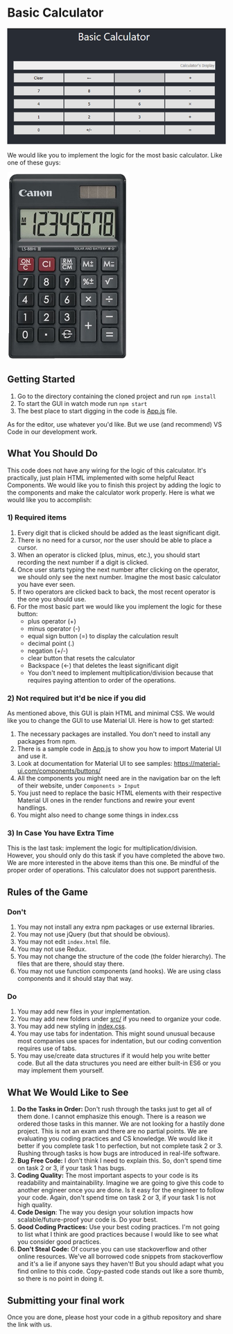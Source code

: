 # Basic Calculator

![Calculator GUI](assets/calc.png)

We would like you to implement the logic for the most basic calculator.
Like one of these guys:

![Real Calculator](assets/real-calc.png)

## Getting Started

1. Go to the directory containing the cloned project and run `npm install`
2. To start the GUI in watch mode run `npm start`
3. The best place to start digging in the code is [App.js](src/App.js) file.

As for the editor, use whatever you'd like. But we use (and recommend) VS Code in our development work.

## What You Should Do
This code does not have any wiring for the logic of this calculator.
It's practically, just plain HTML implemented with some helpful React Components.
We would like you to finish this project by adding the logic to the components and make the calculator work properly. Here is what we would like you to accomplish:

### 1) Required items
1. Every digit that is clicked should be added as the least significant digit.
2. There is no need for a cursor, nor the user should be able to place a cursor.
3. When an operator is clicked (plus, minus, etc.), you should start recording the next number if a digit is clicked.
4. Once user starts typing the next number after clicking on the operator, we should only see the next number. Imagine the most basic calculator you have ever seen.
5. If two operators are clicked back to back, the most recent operator is the one you should use.
6. For the most basic part we would like you implement the logic for these button:
	* plus operator (+)
	* minus operator (-)
	* equal sign button (=) to display the calculation result
	* decimal point (.)
	* negation (+/-)
	* clear button that resets the calculator
	* Backspace (←) that deletes the least significant digit
	* You don't need to implement multiplication/division because that requires paying attention to order of the operations.

### 2) Not required but it'd be nice if you did
As mentioned above, this GUI is plain HTML and minimal CSS. We would like you to change the GUI to use Material UI. Here is how to get started:
1. The necessary packages are installed. You don't need to install any packages from npm.
2. There is a sample code in [App.js](src/App.js#L16) to show you how to import Material UI and use it.
3. Look at documentation for Material UI to see samples: https://material-ui.com/components/buttons/
4. All the components you might need are in the navigation bar on the left of their website, under `Components > Input`
5. You just need to replace the basic HTML elements with their respective Material UI ones in the render functions and rewire your event handlings.
6. You might also need to change some things in index.css

### 3) In Case You have Extra Time

This is the last task: implement the logic for multiplication/division.
However, you should only do this task if you have completed the above two.
We are more interested in the above items than this one.
Be mindful of the proper order of operations. This calculator does not support parenthesis.

## Rules of the Game

### Don't
1. You may not install any extra npm packages or use external libraries.
2. You may not use jQuery (but that should be obvious).
3. You may not edit `index.html` file.
4. You may not use Redux.
5. You may not change the structure of the code (the folder hierarchy). The files that are there, should stay there.
6. You may not use function components (and hooks). We are using class components and it should stay that way.

### Do
1. You may add new files in your implementation.
2. You may add new folders under [src/](src/) if you need to organize your code.
3. You may add new styling in [index.css](src/index.css).
4. You may use tabs for indentation. This might sound unusual because most companies use spaces for indentation, but our coding convention requires use of tabs.
5. You may use/create data structures if it would help you write better code. But all the data structures you need are either built-in ES6 or you may implement them yourself.

## What We Would Like to See

1. **Do the Tasks in Order:** Don't rush through the tasks just to get all of them done. I cannot emphasize this enough. There is a reason we ordered those tasks in this manner. We are not looking for a hastily done project. This is not an exam and there are no partial points. We are evaluating you coding practices and CS knowledge. We would like it better if you complete task 1 to perfection, but not complete task 2 or 3. Rushing through tasks is how bugs are introduced in real-life software.
2. **Bug Free Code:** I don't think I need to explain this. So, don't spend time on task 2 or 3, if your task 1 has bugs.
3. **Coding Quality:** The most important aspects to your code is its readability and maintainability. Imagine we are going to give this code to another engineer once you are done. Is it easy for the engineer to follow your code. Again, don't spend time on task 2 or 3, if your task 1 is not high quality.
4. **Code Design**: The way you design your solution impacts how scalable/future-proof your code is. Do your best.
5. **Good Coding Practices:** Use your best coding practices. I'm not going to list what I think are good practices because I would like to see what you consider good practices.
6. **Don't Steal Code:** Of course you can use stackoverflow and other online resources. We've all borrowed code snippets from stackoverflow and it's a lie if anyone says they haven't! But you should adapt what you find online to this code. Copy-pasted code stands out like a sore thumb, so there is no point in doing it.

## Submitting your final work
Once you are done, please host your code in a github repository and share the link with us.
